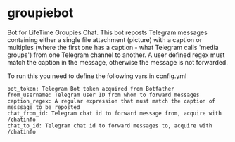 # groupiebot
Bot for LifeTime Groupies Chat. This bot reposts Telegram messages containing either a single
file attachment (picture) with a caption or multiples (where the first one has a caption - what 
Telegram calls 'media groups') from one Telegram channel to another. A user defined regex must match
the caption in the message, otherwise the message is not forwarded.

To run this you need to define the following vars in config.yml
```
bot_token: Telegram Bot token acquired from Botfather
from_username: Telegram user ID from whom to forward messages
caption_regex: A regular expression that must match the caption of messsage to be reposted
chat_from_id: Telegram chat id to forward message from, acquire with /chatinfo
chat_to_id: Telegram chat id to forward messages to, acquire with /chatinfo
```
